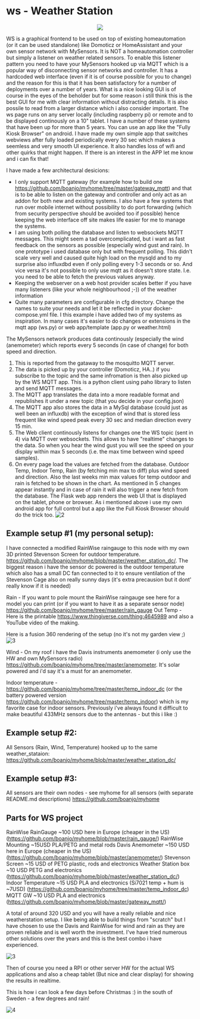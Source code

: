 # ws - Weather Station
<p align="center">
  <img src="https://github.com/boanjo/boanjo.github.io/blob/master/ws_screen.jpg?raw=true">
</p>

WS is a graphical frontend to be used on top of existing homeautomation (or it can be used standalone) like Domoticz or HomeAssistant and your own sensor network with MySensors. It is NOT a homeautomation controller but simply a listener on weather related sensors. To enable this listener pattern you need to have your MySensors hooked up via MQTT which is a popular way of disconnecting sensor networks and controller. It has a hardcoded web interface (even if it is of course possible for you to change) and the reason for this is that it has been satisfactory for a number of deployments over a number of years. What is a nice looking GUI is of course in the eyes of the beholder but for some reason i still think this is the best GUI for me with clear information without distracting details. It is also possile to read from a larger distance which i also consider important. The ws page runs on any server locally (including raspberry pi) or remote and to be displayed continously on a 10" tablet. I have a number of these systems that have been up for more than 5 years. You can use an app like the "Fully Kiosk Browser" on android. I have made my own simple app that switches webviews after fully loaded periodically every 30 sec which makes a seemless and very smooth UI experience. It also handles loss of wifi and other quirks that might happen. If there is an interest in the APP let me know and i can fix that!  


I have made a few architectural desicions: 
- I only support MQTT gateway (for example how to build one https://github.com/boanjo/myhome/tree/master/gateway_mqtt) and that is to be able to listen on the gateway and controller and only act as an addon for both new and existing systems. I also have a few systems that run over mobile internet without possibility to do port forwarding (which from security perspective should be avoided too if possible) hence keeping the web interface off site makes life easier for me to manage the systems.
- I am using both polling the database and listen to websockets MQTT messages. This might seem a tad overcomplicated, but i want as fast feedback on the sensors as possible (especially wind gust and rain). In one prototype i used database only but with frequent polling. This didn't scale very well and caused quite high load on the mysqld and to my surprise also influxdbd even if only polling every 1-3 seconds or so. And vice versa it's not possible to only use mqtt as it doesn't store state. I.e. you need to be able to fetch the previous values anyway.
- Keeping the webserver on a web host provider scales better if you have many listeners (like your whole neighbourhood ;-)) of the weather information
- Quite many parameters are configurable in cfg directory. Change the names to suite your needs and let it be reflected in your docker-compose.yml file. I this example i have added two of my systems as inspiration. In many cases it's easier to do changes or extensions in the mqtt app (ws.py) or web app/template (app.py or weather.html)

The MySensors network produces data continously (especially the wind (anemometer) which reports every 5 seconds (in case of change) for both speed and direction. 
1. This is reported from the gataway to the mosquitto MQTT server.
2. The data is picked up by your controller (Domoticz, HA..) if you subscribe to the topic and the same infromation is then also picked up by the WS MQTT app. This is a python client using paho library to listen and send MQTT messages. 
3. The MQTT app translates the data into a more readable format and republishes it under a new topic (that you decide in your config.json) 
4. The MQTT app also stores the data in a MySql database (could just as well been an influxdb) with the exception of wind that is stored less frequent like wind speed peak every 30 sec and median direction every 15 min. 
5. The Web client continously listens for changes one the WS topic (sent in 4) via MQTT over websockets. This allows to have "realtime" changes to the data. So when you hear the wind gust you will see the speed on your display within max 5 seconds (i.e. the max time between wind speed samples).
6. On every page load the values are fetched from the database. Outdoor Temp, Indoor Temp, Rain (by fetching min max to diff) plus wind speed and direction. Also the last weeks min max values for temp outdoor and rain is fetched to be shown in the chart. As mentioned in 5 changes appear instantly and in case of rain it will also trigger a new fetch from the database. The Flask web app renders the web UI that is displayed on the tablet, phone or browser. As i mentioned above i use my own android app for full control but a app like the Full Kiosk Browser should do the trick too.
![2](https://github.com/boanjo/boanjo.github.io/blob/master/ws_overview.jpg?raw=true "Pic 2")

## Example setup #1 (my personal setup):
I have connected a modified RainWise raingauge to this node with my own 3D printed Stevenson Screen for outdoor temperature. https://github.com/boanjo/myhome/blob/master/weather_station_dc/. The biggest reason i have the sensor dc powered is the outdoor temperature which also has a small DC fan connected to it to ensure ventilation of the Stevenson Cage also on really sunny days (it's extra precausion but it dont' really know if it is needed)

Rain - If you want to pole mount the RainWise raingauge see here for a model you can print (or if you want to have it as a separate sensor node) https://github.com/boanjo/myhome/tree/master/rain_gauge
Out Temp - Here is the printable https://www.thingiverse.com/thing:4645989 and also a YouTube video of the making. 

Here is a fusion 360 rendering of the setup (no it's not my garden view ;)
![3](https://github.com/boanjo/boanjo.github.io/blob/master/ws_assembly.jpg?raw=true "Pic 3")


Wind - On my roof i have the Davis instruments anemometer (i only use the HW and own MySensors radio) https://github.com/boanjo/myhome/tree/master/anemometer. It's solar powered and i'd say it's a must for an anemometer.

Indoor temperature - https://github.com/boanjo/myhome/tree/master/temp_indoor_dc (or the battery powered version https://github.com/boanjo/myhome/tree/master/temp_indoor) which is my favorite case for indoor sensors. Previously i've always found it difficult to make beautiful 433MHz sensors due to the antennas - but this i like :)

## Example setup #2:
All Sensors (Rain, Wind, Temperature) hooked up to the same weather_stataion:
https://github.com/boanjo/myhome/blob/master/weather_station_dc/

## Example setup #3:
All sensors are their own nodes - see myhome for all sensors (with separate README.md descriptions) https://github.com/boanjo/myhome

## Parts for WS project
RainWise RainGauge ~100 USD here in Europe (cheaper in the US) (https://github.com/boanjo/myhome/blob/master/rain_gauge/)
RainWise Mounting ~15USD PLA/PETG and metal rods
Davis Anemometer ~150 USD here in Europe (cheaper in the US) (https://github.com/boanjo/myhome/blob/master/anemometer/)
Stevenson Screen ~15 USD of PETG plastic, rods and electronics 
Weather Station box ~10 USD PETG and electronics (https://github.com/boanjo/myhome/blob/master/weather_station_dc/)
Indoor Temperature ~15 USD PLA and electronics (Si7021 temp + hum is ~7USD) (https://github.com/boanjo/myhome/tree/master/temp_indoor_dc)
MQTT GW ~10 USD PLA and electronics (https://github.com/boanjo/myhome/blob/master/gateway_mqtt/)

A total of around 320 USD and you will have a really reliable and nice weatherstation setup. I like being able to build things from "scratch" but I have chosen to use the Davis and RainWise for wind and rain as they are proven reliable and is well worth the investment. I've have tried numerous other solutions over the years and this is the best combo i have experienced. 


![3](https://github.com/boanjo/boanjo.github.io/blob/master/ws_mysensor.jpg?raw=true "Pic 3")

Then of course you need a RPI or other server HW for the actual WS applications and also a cheap tablet (But nice and clear display) for showing the results in realtime.

This is how i can look a few days before Christmas :) in the south of Sweden - a few degrees and rain!

![4](https://github.com/boanjo/boanjo.github.io/blob/master/ws_tablet.jpg?raw=true "Pic 4")


